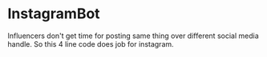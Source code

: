 # InstagramBot
Influencers don't get time for posting same thing over different social media handle. So this 4 line code does job for instagram. 
